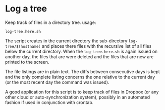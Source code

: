 Log a tree
==========

Keep track of files in a directory tree. usage:

`log-tree.here.sh`

The script creates in the current directory the sub-directory `log-tree/$(hostname)` and places there files with the recursive list of all files below the current directory. When the `log-tree.here.sh` is again issued on another day, the files that are were deleted and the files that are new are printed to the screen.

The file listings are in plain text. The diffs between consecutive days is kept and the only complete listing concerns the one relative to the current day (or the most recent day the command was issued).

A good application for this script is to keep track of files in Dropbox (or any other cloud or auto-synchronization system), possibly in an automated fashion if used in conjunction with crontab.